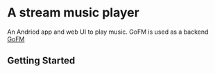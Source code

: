 # A stream music player

An Andriod app and web UI to play music. GoFM is used as a backend [GoFM](https://github.com/kormiltsev/GoFM)

## Getting Started


